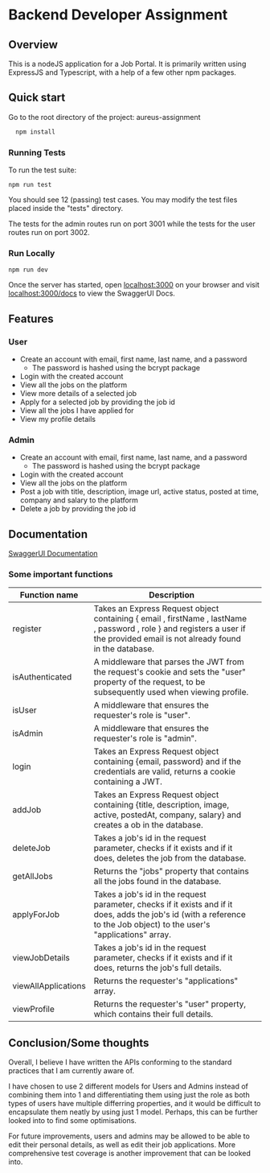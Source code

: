 
# Backend Developer Assignment

## Overview
This is a nodeJS application for a Job Portal. It is primarily written using ExpressJS and Typescript, with a help of a few other npm packages. 




## Quick start

Go to the root directory of the project: aureus-assignment

```bash
  npm install
```
### Running Tests
To run the test suite:
```
npm run test
```
You should see 12 (passing) test cases. You may modify the test files placed inside the "tests" directory. 

The tests for the admin routes run on port 3001 while the tests for the user routes run on port 3002.

### Run Locally
```
npm run dev
```
Once the server has started, open <localhost:3000> on your browser and visit <localhost:3000/docs> to view the SwaggerUI Docs. 


## Features

### User
- Create an account with email, first name, last name, and a password
    - The password is hashed using the bcrypt package
- Login with the created account
- View all the jobs on the platform
- View more details of a selected job
- Apply for a selected job by providing the job id
- View all the jobs I have applied for
- View my profile details

### Admin
- Create an account with email, first name, last name, and a password
    - The password is hashed using the bcrypt package
- Login with the created account
- View all the jobs on the platform
- Post a job with title, description, image url, active status, posted at time, company and salary to the platform
- Delete a job by providing the job id


## Documentation

[SwaggerUI Documentation](http://localhost:3000/docs)

### Some important functions

| Function name       | Description                                                                                                                                                                           |   |
|---------------------|---------------------------------------------------------------------------------------------------------------------------------------------------------------------------------------|---|
| register            | Takes an Express Request object containing  {  email ,  firstName ,  lastName ,  password ,  role  } and registers a user if the provided email is not already found in the database. |   |
| isAuthenticated     | A middleware that parses the JWT from the request's cookie and sets the "user" property of the request, to be subsequently used when viewing profile.                                 |   |
| isUser              | A middleware that ensures the requester's role is "user".                                                                                                                             |   |
| isAdmin             | A middleware that ensures the requester's role is "admin".                                                                                                                            |   |
| login               | Takes an Express Request object containing {email, password} and if the credentials are valid, returns a cookie containing a JWT.                                                     |   |
| addJob              | Takes an Express Request object containing {title, description, image, active, postedAt, company, salary} and creates a ob in the database.                                           |   |
| deleteJob           | Takes a job's id in the request parameter, checks if it exists and if it does, deletes the job from the database.                                                                     |   |
| getAllJobs          | Returns the "jobs" property that contains all the jobs found in the database.                                                                                                         |   |
| applyForJob         | Takes a job's id in the request parameter, checks if it exists and if it does, adds the job's id (with a reference to the Job object) to the user's "applications" array.             |   |
| viewJobDetails      | Takes a job's id in the request parameter, checks if it exists and if it does, returns the job's full details.                                                                        |   |
| viewAllApplications | Returns the requester's "applications" array.                                                                                                                                         |   |
| viewProfile         | Returns the requester's "user" property, which contains their full details.                                                                                                           |   |

## Conclusion/Some thoughts 

Overall, I believe I have written the APIs conforming to the standard practices that I am currently aware of. 

I have chosen to use 2 different models for Users and Admins instead of combining them into 1 and differentiating them using just the role as both types of users have multiple differring properties, and it would be difficult to encapsulate them neatly by using just 1 model. Perhaps, this can be further looked into to find some optimisations. 


For future improvements, users and admins may be allowed to be able to edit their personal details, as well as edit their job applications. More comprehensive test coverage is another improvement that can be looked into. 
